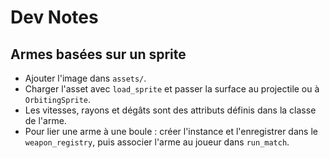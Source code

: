 # Dev Notes

## Armes basées sur un sprite

- Ajouter l'image dans `assets/`.
- Charger l'asset avec `load_sprite` et passer la surface au projectile ou à `OrbitingSprite`.
- Les vitesses, rayons et dégâts sont des attributs définis dans la classe de l'arme.
- Pour lier une arme à une boule : créer l'instance et l'enregistrer dans le `weapon_registry`, puis associer l'arme au joueur dans `run_match`.
